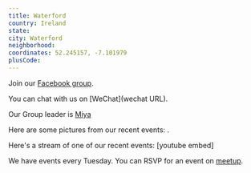 ```yaml
---
title: Waterford
country: Ireland
state: 
city: Waterford
neighborhood: 
coordinates: 52.245157, -7.101979
plusCode:
---
```

Join our [Facebook group](https://www.facebook.com/groups/free.code.camp.waterford).

You can chat with us on [WeChat](wechat URL).

Our Group leader is [Miya](freecodecamp.org/miya)

Here are some pictures from our recent events:
![]().

Here's a stream of one of our recent events:
[youtube embed]

We have events every Tuesday. You can RSVP for an event on [meetup](meetupurl).
